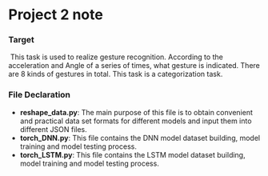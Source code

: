 # Project 2 note

### Target

​		This task is used to realize gesture recognition. According to the acceleration and Angle of a series of times, what gesture is indicated. There are 8 kinds of gestures in total. This task is a categorization task.

### File Declaration

+ **reshape_data.py**: The main purpose of this file is to obtain convenient and practical data set formats for different models and input them into different JSON files.
+ **torch_DNN.py**: This file contains the DNN model dataset building, model training and model testing process.
+ **torch_LSTM.py**: This file contains the LSTM model dataset building, model training and model testing process.

